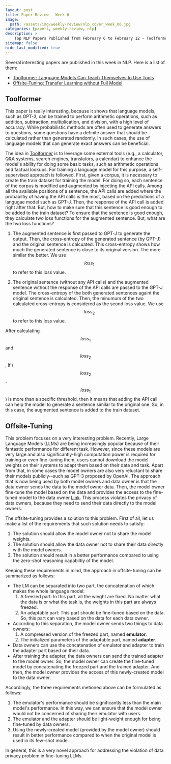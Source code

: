 ```yaml
---
layout: post
title: Paper Review - Week 6
image: 
  path: /assets/img/weekly-review/nlp_cover_week_06.jpg
categories: [papers, weekly-review, nlp]
description: >
    Top NLP Papers Published from February 6 to February 12 - Toolformer and Offsite-Tuning
sitemap: false
hide_last_modified: true
---
```


Several interesting papers are published in this week in NLP. Here is a list of them:

* [Toolformer: Language Models Can Teach Themselves to Use Tools][ToolformerLink]
* [Offsite-Tuning: Transfer Learning without Full Model][OffsiteTuning]

## Toolformer

This paper is really interesting, because it shows that language models, such as GPT-3, can be trained to perform arithmetic operations, such as addition, subtraction, multiplication, and division, with a high level of accuracy. While probabilistic methods are often used to generate answers to questions, some questions have a definite answer that should be calculated rather than generated randomly. In such cases, the use of language models that can generate exact answers can be beneficial. 

The idea in [Toolformer][ToolformerLink] is to leverage some external tools (e.g., a calculator, Q&A systems, search engines, translators, a calendar) to enhance the model's ability for doing some basic tasks, such as arithmetic operations and factual lookups. For training a language model for this purpose, a self-supervised approach is followed. First, given a corpus, it is necessary to create the train dataset for training the model. For doing so, each sentence of the corpus is modified and augmented by injecting the API calls. Among all the available positions of a sentence, the API calls are added where the probabiltiy of having the API calls is the most, based on the predictions of a langugae model such as GPT-J. Then, the response of the API call is added right after that. But, how to make sure that this sentence is good enough to be added to the train dataset? To ensure that the sentence is good enough, they calculate two loss functions for the augmented sentence. But, what are the two loss functions? 

1. The augmented sentence is first passed to GPT-J to generate the output. Then, the cross-entropy of the generated sentence (by GPT-J) and the original sentence is calcuated. This cross-entropy shows how much the generated sentence is close to its original version. The more similar the better. We use $$loss_1$$ to refer to this loss value.

1. The original sentence (without any API calls) and the augmented sentence without the response of the API calls are passed to the GPT-J model. The cross-entropy of the both generated sentences againt the original sentence is calculated. Then, the minumum of the two calculated cross-entropy is considered as the seond loss value.  We use $$loss_2$$ to refer to this loss value.

After calculating $$loss_1$$ and $$loss_2$$, if ($$loss_2$$ - $$loss_1$$) is more than a specific threshold, then it means that adding the API call can help the model to generate a sentence similar to the original one. So, in this case, the augmented sentence is added to the train dataset. 


## Offsite-Tuning 

This problem focuses on a very interesting problem. Recently, Large Language Models (LLMs) are being increasingly popular because of their fantastic performance for different task. However, since these models are very large and also significantly-high computation power is required for training or even fine-tuning them, users cannot download the model weights on their systems to adapt them based on their data and task. Apart from that, in some cases the model owners are also very reluctant to share their models publicly--such as GPT-3 proposed by OpenAI. The approach that is now being used by both model owners and data owner is that the data owner sends the data to the model owner data. Then, the model owner fine-tune the model based on the data and provides the access to the fine-tuned model to the data owner [Link][Gpt3Finetuning]. This process violates the privacy of data owners, because they need to send their data directly to the model owners. 

The offsite-tuning provides a solution to this problem. First of all, let us make a list of the requirements that such solution needs to satisfy:

1. The solution should allow the model owner not to share the model weights.
1. The solution should allow the data owner not to share their data directly with the model owners.
1. The solution should result in a better performance compared to using the zero-shot reasoning capabiltiy of the model.

Keeping these requirements in mind, the approach in offsite-tuning can be summarized as follows:

* The LM can be separated into two part, the concatenation of which makes the whole language model:
  1. A freezed part: In this part, all the wieght are fixed. No matter what the data is or what the task is, the weights in this part are always freezed.
  1. An adaptable part: This part should be fine-tuned based on the data. So, this part can vary based on the data for each data owner. 
* According to this separation, the model owner sends two things to data owners: 
  1. A compressed version of the freezed part, named **emulator**.
  1. The initialized parameters of the adaptable part, named **adapter**. 
* Data owners can use the concatenation of emulator and adapter to train the adapter part based on their data.
* After training the adapter, the data owners can send the trained adapter to the model owner. So, the model owner can create the fine-tuned model by concatenating the freezed part and the trained adapter. And then, the model owner provides the access of this newly-created model to the data owner.

Accordingly, the three requirements metioned above can be formulated as follows:
1. The emulator's performance should be significantly less than the main model's performance. In this way, we can ensure that the model owner would not be concerned of sharing their emulator with users.
1. The emulator and the adapter should be light-weight enough for being fine-tuned by data owners.
1. Using the newly-created model (provided by the model owner) should result in better performance compared to when the original model is used in its few-shot mode.

In general, this is a very novel approach for addressing the violation of data privacy problem in fine-tuning LLMs.

[ToolformerLink]: https://arxiv.org/pdf/2302.04761.pdf
[OffsiteTuning]: https://arxiv.org/pdf/2302.04870.pdf
[Gpt3Finetuning]: https://platform.openai.com/docs/guides/fine-tuning